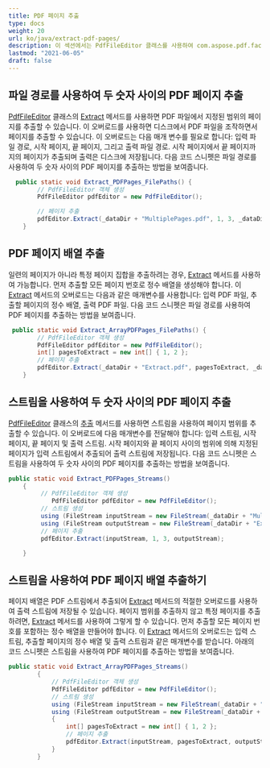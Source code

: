 ```yaml
---
title: PDF 페이지 추출
type: docs
weight: 20
url: ko/java/extract-pdf-pages/
description: 이 섹션에서는 PdfFileEditor 클래스를 사용하여 com.aspose.pdf.facades로 PDF 페이지를 추출하는 방법을 설명합니다.
lastmod: "2021-06-05"
draft: false
---
```


## 파일 경로를 사용하여 두 숫자 사이의 PDF 페이지 추출

[PdfFileEditor](https://reference.aspose.com/pdf/java/com.aspose.pdf.facades/PdfFileEditor) 클래스의 [Extract](https://reference.aspose.com/pdf/java/com.aspose.pdf.facades/PdfFileEditor#extract-java.io.InputStream-int:A-java.io.OutputStream-) 메서드를 사용하면 PDF 파일에서 지정된 범위의 페이지를 추출할 수 있습니다. 이 오버로드를 사용하면 디스크에서 PDF 파일을 조작하면서 페이지를 추출할 수 있습니다. 이 오버로드는 다음 매개 변수를 필요로 합니다: 입력 파일 경로, 시작 페이지, 끝 페이지, 그리고 출력 파일 경로. 시작 페이지에서 끝 페이지까지의 페이지가 추출되며 출력은 디스크에 저장됩니다. 다음 코드 스니펫은 파일 경로를 사용하여 두 숫자 사이의 PDF 페이지를 추출하는 방법을 보여줍니다.

```java
  public static void Extract_PDFPages_FilePaths() {
        // PdfFileEditor 객체 생성
        PdfFileEditor pdfEditor = new PdfFileEditor();

        // 페이지 추출
        pdfEditor.Extract(_dataDir + "MultiplePages.pdf", 1, 3, _dataDir + "ExtractPagesBetweenNumbers_out.pdf");
    }
```


## PDF 페이지 배열 추출

일련의 페이지가 아니라 특정 페이지 집합을 추출하려는 경우, [Extract](https://reference.aspose.com/pdf/java/com.aspose.pdf.facades/PdfFileEditor#extract-java.io.InputStream-int:A-java.io.OutputStream-) 메서드를 사용하여 가능합니다. 먼저 추출할 모든 페이지 번호로 정수 배열을 생성해야 합니다. 이 [Extract](https://reference.aspose.com/pdf/java/com.aspose.pdf.facades/PdfFileEditor#extract-java.io.InputStream-int:A-java.io.OutputStream-) 메서드의 오버로드는 다음과 같은 매개변수를 사용합니다: 입력 PDF 파일, 추출할 페이지의 정수 배열, 출력 PDF 파일. 다음 코드 스니펫은 파일 경로를 사용하여 PDF 페이지를 추출하는 방법을 보여줍니다.

```java
 public static void Extract_ArrayPDFPages_FilePaths() {
        // PdfFileEditor 객체 생성
        PdfFileEditor pdfEditor = new PdfFileEditor();
        int[] pagesToExtract = new int[] { 1, 2 };
        // 페이지 추출
        pdfEditor.Extract(_dataDir + "Extract.pdf", pagesToExtract, _dataDir + "ExtractArrayOfPages_out.pdf");
    }
```


## 스트림을 사용하여 두 숫자 사이의 PDF 페이지 추출

[PdfFileEditor](https://reference.aspose.com/pdf/java/com.aspose.pdf.facades/PdfFileEditor) 클래스의 [추출](https://reference.aspose.com/pdf/java/com.aspose.pdf.facades/PdfFileEditor#extract-java.io.InputStream-int:A-java.io.OutputStream-) 메서드를 사용하면 스트림을 사용하여 페이지 범위를 추출할 수 있습니다. 이 오버로드에 다음 매개변수를 전달해야 합니다: 입력 스트림, 시작 페이지, 끝 페이지 및 출력 스트림. 시작 페이지와 끝 페이지 사이의 범위에 의해 지정된 페이지가 입력 스트림에서 추출되어 출력 스트림에 저장됩니다. 다음 코드 스니펫은 스트림을 사용하여 두 숫자 사이의 PDF 페이지를 추출하는 방법을 보여줍니다.

```java
public static void Extract_PDFPages_Streams()
    {
         // PdfFileEditor 객체 생성
            PdfFileEditor pdfEditor = new PdfFileEditor();
         // 스트림 생성
         using (FileStream inputStream = new FileStream(_dataDir + "MultiplePages.pdf", FileMode.Open))
         using (FileStream outputStream = new FileStream(_dataDir + "ExtractPagesBetweenTwoNumbers_out.pdf", FileMode.Create))
         // 페이지 추출
         pdfEditor.Extract(inputStream, 1, 3, outputStream);

    }
```


## 스트림을 사용하여 PDF 페이지 배열 추출하기

페이지 배열은 PDF 스트림에서 추출되어 [Extract](https://reference.aspose.com/pdf/java/com.aspose.pdf.facades/PdfFileEditor#extract-java.io.InputStream-int:A-java.io.OutputStream-) 메서드의 적절한 오버로드를 사용하여 출력 스트림에 저장될 수 있습니다. 페이지 범위를 추출하지 않고 특정 페이지를 추출하려면, [Extract](https://reference.aspose.com/pdf/java/com.aspose.pdf.facades/PdfFileEditor#extract-java.io.InputStream-int:A-java.io.OutputStream-) 메서드를 사용하여 그렇게 할 수 있습니다. 먼저 추출할 모든 페이지 번호를 포함하는 정수 배열을 만들어야 합니다. 이 [Extract](https://reference.aspose.com/pdf/java/com.aspose.pdf.facades/PdfFileEditor#extract-java.io.InputStream-int:A-java.io.OutputStream-) 메서드의 오버로드는 입력 스트림, 추출할 페이지의 정수 배열 및 출력 스트림과 같은 매개변수를 받습니다. 아래의 코드 스니펫은 스트림을 사용하여 PDF 페이지를 추출하는 방법을 보여줍니다.

```java
public static void Extract_ArrayPDFPages_Streams()
        {
            // PdfFileEditor 객체 생성
            PdfFileEditor pdfEditor = new PdfFileEditor();
            // 스트림 생성
            using (FileStream inputStream = new FileStream(_dataDir + "MultiplePages.pdf", FileMode.Open))
            using (FileStream outputStream = new FileStream(_dataDir + "ExtractArrayOfPagesUsingStreams_out.pdf", FileMode.Create))
            {
                int[] pagesToExtract = new int[] { 1, 2 };
                // 페이지 추출
                pdfEditor.Extract(inputStream, pagesToExtract, outputStream);
            }
        }
```